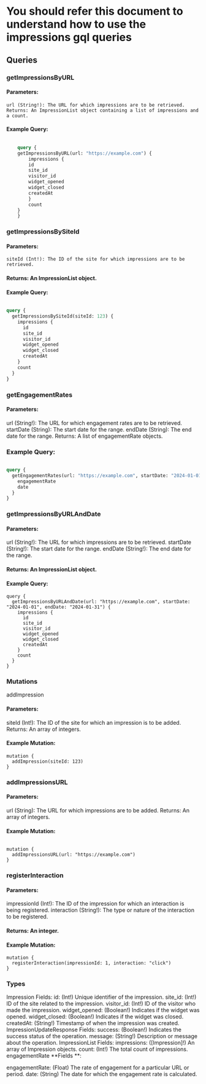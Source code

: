 # You should refer this document to understand how to use the impressions gql queries

## Queries

### getImpressionsByURL
#### Parameters:
    url (String!): The URL for which impressions are to be retrieved.
    Returns: An ImpressionList object containing a list of impressions and a count.
#### Example Query:

```graphql

    query {
    getImpressionsByURL(url: "https://example.com") {
        impressions {
        id
        site_id
        visitor_id
        widget_opened
        widget_closed
        createdAt
        }
        count
    }
    }
```
### getImpressionsBySiteId
#### Parameters:
    siteId (Int!): The ID of the site for which impressions are to be retrieved.
#### Returns: An ImpressionList object.
#### Example Query:
```graphql

query {
  getImpressionsBySiteId(siteId: 123) {
    impressions {
      id
      site_id
      visitor_id
      widget_opened
      widget_closed
      createdAt
    }
    count
  }
}
```
### getEngagementRates
#### Parameters:
url (String!): The URL for which engagement rates are to be retrieved.
startDate (String): The start date for the range.
endDate (String): The end date for the range.
Returns: A list of engagementRate objects.
### Example Query:
```graphql

query {
  getEngagementRates(url: "https://example.com", startDate: "2024-01-01", endDate: "2024-01-31") {
    engagementRate
    date
  }
}
```
### getImpressionsByURLAndDate
#### Parameters:
url (String!): The URL for which impressions are to be retrieved.
startDate (String!): The start date for the range.
endDate (String!): The end date for the range.
#### Returns: An ImpressionList object.
#### Example Query:
```
query {
  getImpressionsByURLAndDate(url: "https://example.com", startDate: "2024-01-01", endDate: "2024-01-31") {
    impressions {
      id
      site_id
      visitor_id
      widget_opened
      widget_closed
      createdAt
    }
    count
  }
}
```

### Mutations
addImpression
#### Parameters:
siteId (Int!): The ID of the site for which an impression is to be added.
Returns: An array of integers.
#### Example Mutation:
```
mutation {
  addImpression(siteId: 123)
}
```
### addImpressionsURL

#### Parameters:
url (String): The URL for which impressions are to be added.
Returns: An array of integers.
#### Example Mutation:
```

mutation {
  addImpressionsURL(url: "https://example.com")
}
```

### registerInteraction
#### Parameters:
impressionId (Int!): The ID of the impression for which an interaction is being registered.
interaction (String!): The type or nature of the interaction to be registered.
#### Returns: An integer.
#### Example Mutation:
```
mutation {
  registerInteraction(impressionId: 1, interaction: "click")
}

```

### Types

Impression
Fields:
id: (Int!) Unique identifier of the impression.
site_id: (Int!) ID of the site related to the impression.
visitor_id: (Int!) ID of the visitor who made the impression.
widget_opened: (Boolean!) Indicates if the widget was opened.
widget_closed: (Boolean!) Indicates if the widget was closed.
createdAt: (String!) Timestamp of when the impression was created.
ImpressionUpdateResponse
Fields:
success: (Boolean!) Indicates the success status of the operation.
message: (String!) Description or message about the operation.
ImpressionList
Fields:
impressions: ([Impression]!) An array of Impression objects.
count: (Int!) The total count of impressions.
engagementRate
**Fields
**:

engagementRate: (Float) The rate of engagement for a particular URL or period.
date: (String) The date for which the engagement rate is calculated.